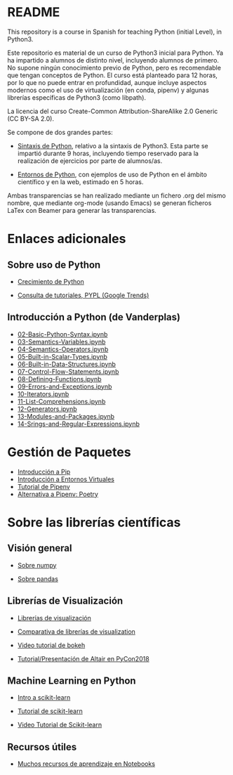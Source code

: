 # README

This repository is a course in Spanish for teaching Python (initial Level), 
in Python3. 

Este repositorio es material de un curso de Python3 inicial para
Python. Ya ha impartido a alumnos de distinto nivel, incluyendo alumnos de
primero. No supone ningún conocimiento previo de Python, pero es recomendable
que tengan conceptos de Python. El curso está planteado para 12 horas, por lo
que no puede entrar en profundidad, aunque incluye aspectos modernos como el uso
de virtualización (en conda, pipenv) y algunas librerías específicas de Python3
(como libpath). 

La licencia del curso Create-Common Attribution-ShareAlike 2.0 Generic (CC BY-SA 2.0). 

Se compone de dos grandes partes:

- [Sintaxis de Python](slides/completo.pdf), relativo a la sintaxis de Python3.
  Esta parte se impartió durante 9 horas, incluyendo tiempo reservado para la
  realización de ejercicios por parte de alumnos/as.

- [Entornos de Python](slides/scienceweb.pdf), con ejemplos de uso de Python en el
  ámbito científico y en la web, estimado en 5 horas.

Ambas transparencias se han realizado mediante un fichero .org del mismo nombre,
que mediante org-mode (usando Emacs) se generan ficheros LaTex con Beamer para
generar las transparencias.

# Enlaces adicionales

## Sobre uso de Python

- [Crecimiento de Python](https://stackoverflow.blog/2017/09/06/incredible-growth-python/)

- [Consulta de tutoriales, PYPL (Google
  Trends)](https://pypl.github.io/PYPL.html)
  
## Introducción a Python (de Vanderplas)

- [02-Basic-Python-Syntax.ipynb](02-Basic-Python-Syntax.ipynb)
- [03-Semantics-Variables.ipynb](03-Semantics-Variables.ipynb)
- [04-Semantics-Operators.ipynb](04-Semantics-Operators.ipynb)
- [05-Built-in-Scalar-Types.ipynb](05-Built-in-Scalar-Types.ipynb)
- [06-Built-in-Data-Structures.ipynb](06-Built-in-Data-Structures.ipynb)
- [07-Control-Flow-Statements.ipynb](07-Control-Flow-Statements.ipynb)
- [08-Defining-Functions.ipynb](08-Defining-Functions.ipynb)
- [09-Errors-and-Exceptions.ipynb](09-Errors-and-Exceptions.ipynb)
- [10-Iterators.ipynb](10-Iterators.ipynb)
- [11-List-Comprehensions.ipynb](11-List-Comprehensions.ipynb)
- [12-Generators.ipynb](12-Generators.ipynb)
- [13-Modules-and-Packages.ipynb](13-Modules-and-Packages.ipynb)
-
  [14-Srings-and-Regular-Expressions.ipynb](14-Strings-and-Regular-Expressions.ipynb)
  
# Gestión de Paquetes

- [Introducción a Pip](https://www.dabapps.com/blog/introduction-to-pip-and-virtualenv-python/)
- [Introducción a Entornos Virtuales](http://docs.python-guide.org/en/latest/dev/virtualenvs/)
- [Tutorial de Pipenv](https://www.youtube.com/watch?v=GBQAKldqgZs)
- [Alternativa a Pipenv: Poetry](https://poetry.eustace.io/)

# Sobre las librerías científicas

## Visión general ##

- [Sobre numpy](https://docs.scipy.org/doc/numpy-dev/user/quickstart.html)

- [Sobre pandas](http://pandas.pydata.org/pandas-docs/stable/10min.html)

## Librerías de Visualización ##

- [Librerías de visualización](https://blog.modeanalytics.com/python-data-visualization-libraries/)

- [Comparativa de librerías de visualization](https://dsaber.com/2016/10/02/a-dramatic-tour-through-pythons-data-visualization-landscape-including-ggplot-and-altair/)

- [Video tutorial de bokeh](https://www.youtube.com/watch?v=EQCtGIdA0nE)

- [Tutorial/Presentación de Altair en PyCon2018](https://www.youtube.com/watch?v=ms29ZPUKxbU)

## Machine Learning en Python ##


- [Intro a scikit-learn](https://www.oreilly.com/ideas/intro-to-scikit-learn)

- [Tutorial de scikit-learn](http://nbviewer.jupyter.org/github/jakevdp/sklearn_tutorial/blob/master/notebooks/Index.ipynb)

- [Video Tutorial de Scikit-learn](https://www.youtube.com/watch?v=HC0J_SPm9co)


## Recursos útiles

- [Muchos recursos de aprendizaje en Notebooks](https://github.com/jupyter/jupyter/wiki/A-gallery-of-interesting-Jupyter-Notebooks)
